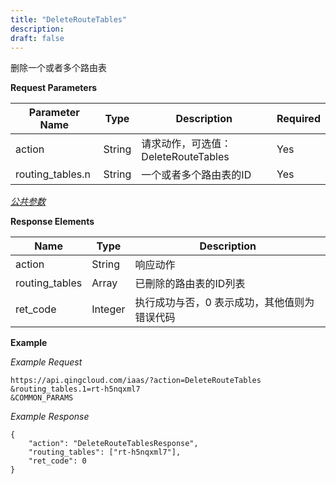 ```yaml
---
title: "DeleteRouteTables"
description: 
draft: false
---
```




删除一个或者多个路由表

**Request Parameters**

| Parameter Name | Type | Description | Required |
| --- | --- | --- | --- |
| action | String | 请求动作，可选值：DeleteRouteTables | Yes |
| routing_tables.n | String | 一个或者多个路由表的ID | Yes |

[_公共参数_](../../../parameters/)

**Response Elements**

| Name | Type | Description |
| --- | --- | --- |
| action | String | 响应动作 |
| routing_tables | Array | 已刪除的路由表的ID列表 |
| ret_code | Integer | 执行成功与否，0 表示成功，其他值则为错误代码 |

**Example**

_Example Request_

```
https://api.qingcloud.com/iaas/?action=DeleteRouteTables
&routing_tables.1=rt-h5nqxml7
&COMMON_PARAMS
```

_Example Response_

```
{
	"action": "DeleteRouteTablesResponse",
	"routing_tables": ["rt-h5nqxml7"],
	"ret_code": 0
}
```
